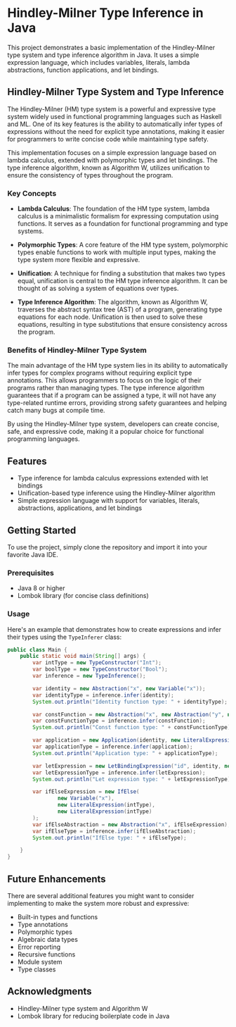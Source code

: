 # Hindley-Milner Type Inference in Java

This project demonstrates a basic implementation of the Hindley-Milner type system and type inference algorithm in Java.
It uses a simple expression language, which includes variables, literals, lambda abstractions, function applications,
and let bindings.

## Hindley-Milner Type System and Type Inference

The Hindley-Milner (HM) type system is a powerful and expressive type system widely used in functional programming languages such as Haskell and ML. One of its key features is the ability to automatically infer types of expressions without the need for explicit type annotations, making it easier for programmers to write concise code while maintaining type safety.

This implementation focuses on a simple expression language based on lambda calculus, extended with polymorphic types and let bindings. The type inference algorithm, known as Algorithm W, utilizes unification to ensure the consistency of types throughout the program.

### Key Concepts

- **Lambda Calculus**: The foundation of the HM type system, lambda calculus is a minimalistic formalism for expressing computation using functions. It serves as a foundation for functional programming and type systems.

- **Polymorphic Types**: A core feature of the HM type system, polymorphic types enable functions to work with multiple input types, making the type system more flexible and expressive.

- **Unification**: A technique for finding a substitution that makes two types equal, unification is central to the HM type inference algorithm. It can be thought of as solving a system of equations over types.

- **Type Inference Algorithm**: The algorithm, known as Algorithm W, traverses the abstract syntax tree (AST) of a program, generating type equations for each node. Unification is then used to solve these equations, resulting in type substitutions that ensure consistency across the program.

### Benefits of Hindley-Milner Type System

The main advantage of the HM type system lies in its ability to automatically infer types for complex programs without requiring explicit type annotations. This allows programmers to focus on the logic of their programs rather than managing types. The type inference algorithm guarantees that if a program can be assigned a type, it will not have any type-related runtime errors, providing strong safety guarantees and helping catch many bugs at compile time.

By using the Hindley-Milner type system, developers can create concise, safe, and expressive code, making it a popular choice for functional programming languages.

## Features

- Type inference for lambda calculus expressions extended with let bindings
- Unification-based type inference using the Hindley-Milner algorithm
- Simple expression language with support for variables, literals, abstractions, applications, and let bindings

## Getting Started

To use the project, simply clone the repository and import it into your favorite Java IDE.

### Prerequisites

- Java 8 or higher
- Lombok library (for concise class definitions)

### Usage

Here's an example that demonstrates how to create expressions and infer their types using the `TypeInferer` class:

```java
public class Main {
    public static void main(String[] args) {
        var intType = new TypeConstructor("Int");
        var boolType = new TypeConstructor("Bool");
        var inference = new TypeInference();

        var identity = new Abstraction("x", new Variable("x"));
        var identityType = inference.infer(identity);
        System.out.println("Identity function type: " + identityType);

        var constFunction = new Abstraction("x", new Abstraction("y", new Variable("x")));
        var constFunctionType = inference.infer(constFunction);
        System.out.println("Const function type: " + constFunctionType);

        var application = new Application(identity, new LiteralExpression(intType));
        var applicationType = inference.infer(application);
        System.out.println("Application type: " + applicationType);

        var letExpression = new LetBindingExpression("id", identity, new Application(new Variable("id"), new LiteralExpression(applicationType)));
        var letExpressionType = inference.infer(letExpression);
        System.out.println("Let expression type: " + letExpressionType);

        var ifElseExpression = new IfElse(
                new Variable("x"),
                new LiteralExpression(intType),
                new LiteralExpression(intType)
        );
        var ifElseAbstraction = new Abstraction("x", ifElseExpression);
        var ifElseType = inference.infer(ifElseAbstraction);
        System.out.println("IfElse type: " + ifElseType);

    }
}
```

## Future Enhancements

There are several additional features you might want to consider implementing to make the system more robust and
expressive:

- Built-in types and functions
- Type annotations
- Polymorphic types
- Algebraic data types
- Error reporting
- Recursive functions
- Module system
- Type classes

## Acknowledgments

- Hindley-Milner type system and Algorithm W
- Lombok library for reducing boilerplate code in Java
